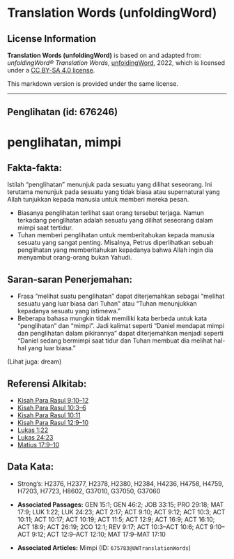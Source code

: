# Translation Words (unfoldingWord)

## License Information

**Translation Words (unfoldingWord)** is based on and adapted from: _unfoldingWord® Translation Words_, [unfoldingWord](https://unfoldingword.org/utw), 2022, which is licensed under a [CC BY-SA 4.0 license](https://creativecommons.org/licenses/by-sa/4.0/legalcode.en).

This markdown version is provided under the same license.



--------------------------------

## Penglihatan (id: 676246)

penglihatan, mimpi
==================

Fakta\-fakta:
-------------

Istilah “penglihatan” menunjuk pada sesuatu yang dilihat seseorang. Ini terutama menunjuk pada sesuatu yang tidak biasa atau supernatural yang Allah tunjukkan kepada manusia untuk memberi mereka pesan.

* Biasanya penglihatan terlihat saat orang tersebut terjaga. Namun terkadang penglihatan adalah sesuatu yang dilihat seseorang dalam mimpi saat tertidur.
* Tuhan memberi penglihatan untuk memberitahukan kepada manusia sesuatu yang sangat penting. Misalnya, Petrus diperlihatkan sebuah penglihatan yang memberitahukan kepadanya bahwa Allah ingin dia menyambut orang\-orang bukan Yahudi.

Saran\-saran Penerjemahan:
--------------------------

* Frasa “melihat suatu penglihatan” dapat diterjemahkan sebagai “melihat sesuatu yang luar biasa dari Tuhan” atau “Tuhan menunjukkan kepadanya sesuatu yang istimewa.”
* Beberapa bahasa mungkin tidak memiliki kata berbeda untuk kata “penglihatan” dan “mimpi”. Jadi kalimat seperti “Daniel mendapat mimpi dan penglihatan dalam pikirannya” dapat diterjemahkan menjadi seperti “Daniel sedang bermimpi saat tidur dan Tuhan membuat dia melihat hal\-hal yang luar biasa.”

(Lihat juga: dream)

Referensi Alkitab:
------------------

* [Kisah Para Rasul 9:10–12](https://ref.ly/Acts0:0)
* [Kisah Para Rasul 10:3–6](https://ref.ly/Acts0:0)
* [Kisah Para Rasul 10:11](https://ref.ly/Acts0:0)
* [Kisah Para Rasul 12:9–10](https://ref.ly/Acts0:0)
* [Lukas 1:22](https://ref.ly/Luke1:22)
* [Lukas 24:23](https://ref.ly/Luke24:23)
* [Matius 17:9–10](https://ref.ly/Matt17:9-Matt17:10)

Data Kata:
----------

* Strong’s: H2376, H2377, H2378, H2380, H2384, H4236, H4758, H4759, H7203, H7723, H8602, G37010, G37050, G37060

* **Associated Passages:** GEN 15:1; GEN 46:2; JOB 33:15; PRO 29:18; MAT 17:9; LUK 1:22; LUK 24:23; ACT 2:17; ACT 9:10; ACT 9:12; ACT 10:3; ACT 10:11; ACT 10:17; ACT 10:19; ACT 11:5; ACT 12:9; ACT 16:9; ACT 16:10; ACT 18:9; ACT 26:19; 2CO 12:1; REV 9:17; ACT 10:3–ACT 10:6; ACT 9:10–ACT 9:12; ACT 12:9–ACT 12:10; MAT 17:9–MAT 17:10
* **Associated Articles:** Mimpi (ID: `675783@UWTranslationWords`)

